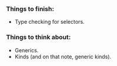 ### Things to finish:
- Type checking for selectors.

### Things to think about:
- Generics.
- Kinds (and on that note, generic kinds).